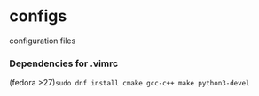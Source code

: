 # configs
configuration files

### Dependencies for .vimrc
(fedora >27)```sudo dnf install cmake gcc-c++ make python3-devel```
